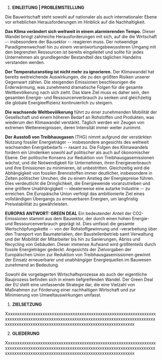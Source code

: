 1.  **EINLEITUNG \| PROBLEMSTELLUNG**

Die Bauwirtschaft steht sowohl auf nationaler als auch internationaler
Ebene vor erheblichen Herausforderungen im Hinblick auf die
Nachhaltigkeit.

**Das Klima verändert sich weltweit in einem alarmierenden Tempo.**
Dieser Wandel bringt zahlreiche Herausforderungen mit sich, auf die die
Wirtschaft -- insbesondere der Bausektor -- reagieren muss. Der
notwendige Paradigmenwechsel hin zu einem verantwortungsbewussteren
Umgang mit den begrenzten Ressourcen ist bereits eingeleitet und sollte
für jedes Unternehmen als grundlegender Bestandteil des täglichen
Handelns verstanden werden.

**Der Temperaturanstieg ist nicht mehr zu ignorieren.** Der Klimawandel
hat bereits weitreichende Auswirkungen, die zu den größten Risiken
unserer Gegenwart zählen. Die steigenden Emissionen beschleunigen die
Erderwärmung, was zunehmend dramatische Folgen für die gesamte
Weltbevölkerung nach sich zieht. Das klare Ziel muss es daher sein, den
gesamten Energie- und Ressourcenverbrauch zu senken und gleichzeitig die
globale Energieeffizienz kontinuierlich zu steigern.

**Die wachsende Weltbevölkerung** führt zu einer zunehmenden Mobilität
der Gesellschaft und einem höheren Bedarf an Rohstoffen und Produkten,
was wiederum den Klimawandel verstärkt. Täglich werden wir Zeugen von
extremen Wetterereignissen, deren Intensität immer weiter zunimmt.

**Der Ausstoß von Treibhausgasen** (THG) nimmt aufgrund der verstärkten
Nutzung fossiler Energieträger -- insbesondere angesichts des weltweit
wachsenden Energiebedarfs -- rasant zu. Die Folgen des Klimawandels
fordern ein Umdenken sowohl auf politischer als auch auf ökonomischer
Ebene. Der politische Konsens zur Reduktion von Treibhausgasemissionen
wächst, und die Notwendigkeit für Unternehmen, ihren Energieverbrauch
und ihre Emissionen zu minimieren, ist unbestritten. Gleichzeitig wird
die Abhängigkeit von fossilen Brennstoffen immer deutlicher,
insbesondere in Zeiten politischer Unruhen, die zu einem Anstieg der
Energiepreise führen. Dies verdeutlicht die Dringlichkeit, die
Energiewende voranzutreiben und eine größere Unabhängigkeit --
idealerweise eine autarke Industrie -- zu erreichen. Die Europäische
Union verfolgt das ambitionierte Ziel eines vollständigen Übergangs zu
erneuerbaren Energien, um langfristig Preisstabilität zu gewährleisten.

**EUROPAS ANTWORT: GREEN DEAL** Ein bedeutender Anteil der
CO2-Emissionen stammt aus dem Bausektor, der durch einen hohen Energie-
und Ressourcenverbrauch geprägt ist. Dies umfasst die gesamte
Wertschöpfungskette -- von der Rohstoffgewinnung und -verarbeitung über
den Transport von Baumaterialien, den Baustellenbetrieb samt Verwaltung
und der Mobilität der Mitarbeiter bis hin zu Sanierungen, Abriss und
Recycling von Gebäuden. Dieser immense Aufwand wird größtenteils durch
fossile Energieträger gedeckt. Angesichts der Zielvorgaben der
Europäischen Union zur Reduktion von Treibhausgasemissionen gewinnt der
Einsatz erneuerbarer und unabhängiger Energiequellen im Bauwesen
zunehmend an Bedeutung.

Sowohl die vorgelagerten Wirtschaftsprozesse als auch der eigentliche
Bauprozess befinden sich in einem tiefgreifenden Wandel. Der Green Deal
der EU stellt eine umfassende Strategie dar, die eine Vielzahl von
Maßnahmen zur Förderung einer nachhaltigen Wirtschaft und zur
Minimierung von Umweltauswirkungen umfasst.

1.  **ZIELSETZUNG**

Xxxxxxxxxxxxxxxxxxxxxxxxxxxxxxxxxxxxxxxxxxxxxxxxxxxxxxxxxxxxxxxxxxxxxxxxxxxxxxxxxxxxxxxxxxxxxxxxxxxxxxxxxxxxxxxxxxxxxxxxxxxxxxxxxxxxxxxxxxxxxxxxxxxxxxxxxxxxxxxxxxxxxxxxxxxxxxxxxxxxxxxxxx

2.  **GLIEDERUNG**

Xxxxxxxxxxxxxxxxxxxxxxxxxxxxxxxxxxxxxxxxxxxxxxxxxxxxxxxxxxxxxxxxxxxxxxxxxxxxxxxxxxxxxxxxxxxxxxxxxxxxxxxxxxxxxxxxxxxxxxxxxxxxxxxxxxxxxxxxxxxxxxxxxxxxxxxxxxxxxxxxxxxxxxxxxxxxxxxxxxxxxxxxxx
